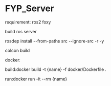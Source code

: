 # FYP_Server

requirement:
ros2 foxy

build ros server


rosdep install --from-paths src --ignore-src -r -y

colcon build

docker:

build:docker build -t {name} -f docker/Dockerfile .

run:docker run -it --rm {name}
